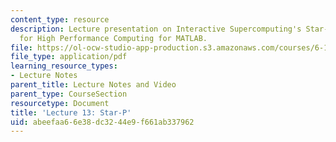 ```yaml
---
content_type: resource
description: Lecture presentation on Interactive Supercomputing's Star-P Platform
  for High Performance Computing for MATLAB.
file: https://ol-ocw-studio-app-production.s3.amazonaws.com/courses/6-189-multicore-programming-primer-january-iap-2007/abeefaa66e38dc3244e9f661ab337962_lec13starp.pdf
file_type: application/pdf
learning_resource_types:
- Lecture Notes
parent_title: Lecture Notes and Video
parent_type: CourseSection
resourcetype: Document
title: 'Lecture 13: Star-P'
uid: abeefaa6-6e38-dc32-44e9-f661ab337962
---
```

